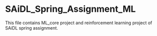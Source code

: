 # SAiDL_Spring_Assignment_ML
This file contains ML_core project and reinforcement learning project of SAiDL spring assignment.
